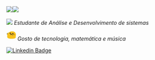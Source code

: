 <img src="https://user-images.githubusercontent.com/5679180/79618120-0daffb80-80be-11ea-819e-d2b0fa904d07.gif" width="27px">

<img align="left" src="https://github.com/anathayna/anathayna/blob/master/assets/pusheencode.gif"/>


<p></a><img src="https://github.com/anathayna/anathayna/blob/master/assets/bmo.gif?raw=1" width="30vw"/> <em> Estudante de Análise e Desenvolvimento de sistemas</em></p>
<p></a><img src="https://github.com/anathayna/anathayna/blob/master/assets/happy.gif?raw=1" width="25vw"/> <em> Gosto de tecnologia, matemática e música</em></p>



[![Linkedin Badge](https://img.shields.io/badge/-LinkedIn-blue?style=flat-square&logo=Linkedin&logoColor=white&link=https://www.linkedin.com/in/mariana-andrade-503b8b208/)](https://www.linkedin.com/in/mariana-andrade-503b8b208/)
